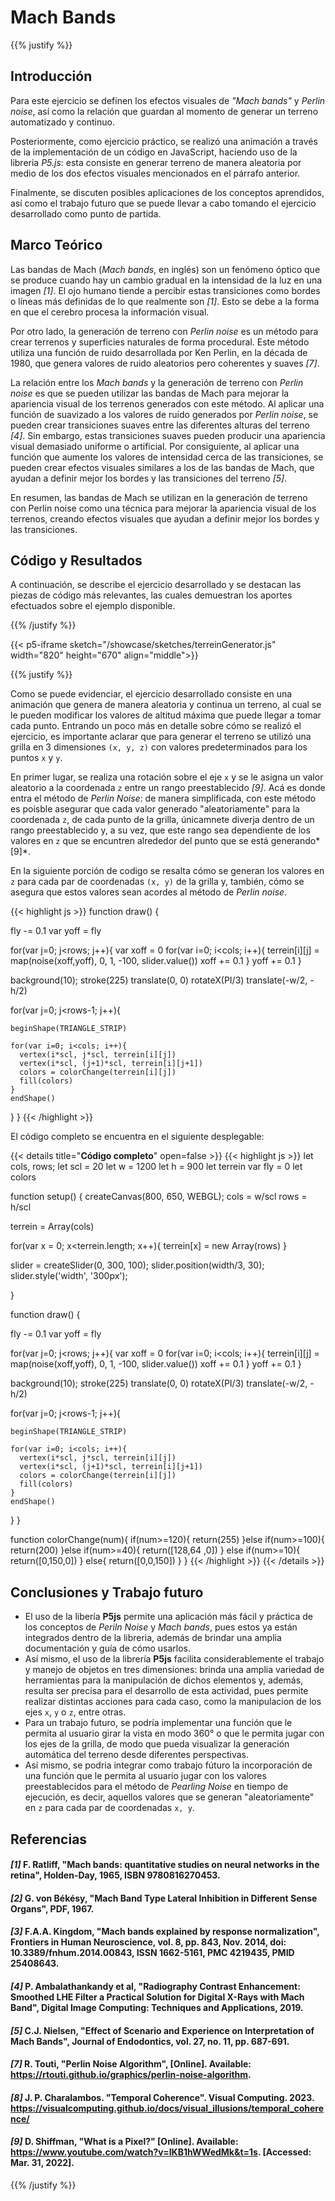 # Mach Bands

{{% justify %}}

## Introducción 

Para este ejercicio se definen los efectos visuales de *"Mach bands"* y *Perlin noise*, así como la relación 
que guardan al momento de generar un terreno automatizado y continuo. 

Posteriormente, como ejercicio práctico, se realizó una animación a través de la implementación de un código en
JavaScript, haciendo uso de la libreria *P5.js*: esta consiste en generar terreno de manera aleatoria por medio de
los dos efectos visuales mencionados en el párrafo anterior.

Finalmente, se discuten posibles aplicaciones de los conceptos aprendidos, así como el trabajo futuro que se puede
llevar a cabo tomando el ejercicio desarrollado como punto de partida.

## Marco Teórico 

Las bandas de Mach (*Mach bands*, en inglés) son un fenómeno óptico que se produce cuando hay un cambio gradual
en la intensidad de la luz en una imagen *[1]*. El ojo humano tiende a percibir estas transiciones como bordes o líneas
más definidas de lo que realmente son *[1]*. Esto se debe a la forma en que el cerebro procesa la información visual.

Por otro lado, la generación de terreno con *Perlin noise* es un método para crear terrenos y superficies naturales
de forma procedural. Este método utiliza una función de ruido desarrollada por Ken Perlin, en la década de 1980, que
genera valores de ruido aleatorios pero coherentes y suaves *[7]*.

La relación entre los *Mach bands* y la generación de terreno con *Perlin noise* es que se pueden utilizar las
bandas de Mach para mejorar la apariencia visual de los terrenos generados con este método. Al aplicar una función
de suavizado a los valores de ruido generados por *Perlin noise*, se pueden crear transiciones suaves entre las
diferentes alturas del terreno *[4]*. Sin embargo, estas transiciones suaves pueden producir una apariencia visual
demasiado uniforme o artificial. Por consiguiente, al aplicar una función que aumente los valores de intensidad
cerca de las transiciones, se pueden crear efectos visuales similares a los de las bandas de Mach, que ayudan a
definir mejor los bordes y las transiciones del terreno *[5]*.

En resumen, las bandas de Mach se utilizan en la generación de terreno con Perlin noise como una técnica para
mejorar la apariencia visual de los terrenos, creando efectos visuales que ayudan a definir mejor los bordes
y las transiciones.

## Código y Resultados

A continuación, se describe el ejercicio desarrollado y se destacan las piezas de código más relevantes, las
cuales demuestran los aportes efectuados sobre el ejemplo disponible.

{{% /justify %}}

{{< p5-iframe sketch="/showcase/sketches/terreinGenerator.js" width="820" height="670" align="middle">}}

{{% justify %}}

Como se puede evidenciar, el ejercicio desarrollado consiste en una animación que genera de manera aleatoria y
continua un terreno, al cual se le pueden modificar los valores de altitud máxima que puede llegar a tomar cada
punto. Entrando un poco más en detalle sobre cómo se realizó el ejercicio, es importante aclarar que para generar
el terreno se utilizó una grilla en 3 dimensiones `(x, y, z)` con valores predeterminados para los puntos `x` y `y`.

En primer lugar, se realiza una rotación sobre el eje `x` y se le asigna un valor aleatorio a la coordenada `z` entre
un rango preestablecido *[9]*. Acá es donde entra el método de *Perlin Noise*: de manera simplificada, con este método es
poisble asegurar que cada valor generado "aleatoriamente" para la coordenada `z`, de cada punto de la grilla,
únicamnete diverja dentro de un rango preestablecido y, a su vez, que este rango sea dependiente de los valores en `z`
que se encuntren alrededor del punto que se está generando*[9]*. 

En la siguiente porción de codigo se resalta cómo se generan los valores en `z` para cada par de coordenadas `(x, y)`
de la grilla y, también, cómo se asegura que estos valores sean acordes al método de *Perlin noise*.

{{< highlight js >}}
function draw() {
  
  fly -= 0.1
  var yoff = fly
  
  for(var j=0; j<rows; j++){
    var xoff = 0
    for(var i=0; i<cols; i++){
      terrein[i][j] = map(noise(xoff,yoff), 0, 1, -100, slider.value())
      xoff += 0.1
    }
    yoff += 0.1
  }
  
  background(10);
  stroke(225)
  translate(0, 0)
  rotateX(PI/3)
  translate(-w/2, -h/2)
  
  for(var j=0; j<rows-1; j++){
    
    beginShape(TRIANGLE_STRIP)
    
    for(var i=0; i<cols; i++){
      vertex(i*scl, j*scl, terrein[i][j])
      vertex(i*scl, (j+1)*scl, terrein[i][j+1])
      colors = colorChange(terrein[i][j])
      fill(colors)
    }
    endShape()
  }
}
{{< /highlight >}}

El código completo se encuentra en el siguiente desplegable:

{{< details title="**Código completo**" open=false >}}
{{< highlight js >}}
let cols, rows;
let scl = 20
let w = 1200
let h = 900
let terrein
var fly = 0
let colors

function setup() {
  createCanvas(800, 650, WEBGL);
  cols = w/scl
  rows = h/scl
  
  terrein = Array(cols)
  
  for(var x = 0; x<terrein.length; x++){
    terrein[x] = new Array(rows)
  }
  
  slider = createSlider(0, 300, 100);
  slider.position(width/3, 30);
  slider.style('width', '300px');
  
}

function draw() {
  
  fly -= 0.1
  var yoff = fly
  
  for(var j=0; j<rows; j++){
    var xoff = 0
    for(var i=0; i<cols; i++){
      terrein[i][j] = map(noise(xoff,yoff), 0, 1, -100, slider.value())
      xoff += 0.1
    }
    yoff += 0.1
  }
  
  background(10);
  stroke(225)
  translate(0, 0)
  rotateX(PI/3)
  translate(-w/2, -h/2)
  
  for(var j=0; j<rows-1; j++){
    
    beginShape(TRIANGLE_STRIP)
    
    for(var i=0; i<cols; i++){
      vertex(i*scl, j*scl, terrein[i][j])
      vertex(i*scl, (j+1)*scl, terrein[i][j+1])
      colors = colorChange(terrein[i][j])
      fill(colors)
    }
    endShape()
  }
}

function colorChange(num){
  if(num>=120){
      return(255)
  }else if(num>=100){
    return(200)
  }else if(num>=40){
    return([128,64 ,0])
  }
  else if(num>=10){
    return([0,150,0])
  }
  else{
    return([0,0,150])
  }
}
{{< /highlight >}} {{< /details >}}

## Conclusiones y Trabajo futuro

- El uso de la libería **P5js** permite una aplicación más fácil y práctica de los conceptos de *Periln Noise* y
  *Mach bands*, pues estos ya están integrados dentro de la libreria, además de brindar una amplia documentación
  y guía de cómo usarlos.
- Así mismo, el uso de la librería **P5js** facilita considerablemente el trabajo y manejo de objetos en tres
  dimensiones: brinda una amplia variedad de herramientas para la manipulación de dichos elementos y, además,
  resulta ser precisa para el desarrollo de esta actividad, pues permite realizar distintas acciones para cada
  caso, como la manipulacion de los ejes `x`, `y` o `z`, entre otras.  
- Para un trabajo futuro, se podría implementar una función que le permita al usuario girar la vista en modo 360°
  o que le permita jugar con los ejes de la grilla, de modo que pueda visualizar la generación automática del
  terreno desde diferentes perspectivas.
- Así mismo, se podria integrar como trabajo fúturo la incorporación de una función que le permita al usuario jugar
  con los valores preestablecidos para el método de *Pearling Noise* en tiempo de ejecución, es decir, aquellos
  valores que se generan "aleatoriamente" en `z` para cada par de coordenadas `x, y`. 

## Referencias
#### *[1]* F. Ratliff, "Mach bands: quantitative studies on neural networks in the retina", Holden-Day, 1965, ISBN 9780816270453.
#### *[2]* G. von Békésy, "Mach Band Type Lateral Inhibition in Different Sense Organs", PDF, 1967.
#### *[3]* F.A.A. Kingdom, "Mach bands explained by response normalization", Frontiers in Human Neuroscience, vol. 8, pp. 843, Nov. 2014, doi: 10.3389/fnhum.2014.00843, ISSN 1662-5161, PMC 4219435, PMID 25408643.
#### *[4]* P. Ambalathankandy et al, "Radiography Contrast Enhancement: Smoothed LHE Filter a Practical Solution for Digital X-Rays with Mach Band", Digital Image Computing: Techniques and Applications, 2019.
#### *[5]* C.J. Nielsen, "Effect of Scenario and Experience on Interpretation of Mach Bands", Journal of Endodontics, vol. 27, no. 11, pp. 687-691.
#### *[7]* R. Touti, "Perlin Noise Algorithm", [Online]. Available: https://rtouti.github.io/graphics/perlin-noise-algorithm.
#### *[8]* J. P. Charalambos. "Temporal Coherence". Visual Computing. 2023. <https://visualcomputing.github.io/docs/visual_illusions/temporal_coherence/>
#### *[9]* D. Shiffman, "What is a Pixel?" [Online]. Available: https://www.youtube.com/watch?v=IKB1hWWedMk&t=1s. [Accessed: Mar. 31, 2022].

{{% /justify %}}